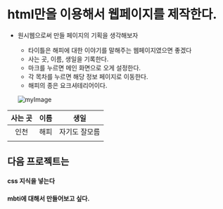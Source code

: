 # html만을 이용해서 웹페이지를 제작한다.

* 원시웹으로써 만들 페이지의 기획을 생각해보자
  * 타이틀은 해피에 대한 이야기를 말해주는 웹페이지였으면 좋겠다
  * 사는 곳, 이름, 생일을 기록한다.
  * 마크를 누르면 메인 화면으로 오게 설정한다.
  * 각 목차를 누르면 해당 정보 페이지로 이동한다.
  * 해피의 종은 요크셔테리어이다.
  
  ![myImage](https://w.namu.la/s/5cf1d2194f8c3a90197f4cd2cb6dc73ce9e4ff3a066c2805d02b7dbb679009ab00548ccf1bed8b79293c136d1222a1780320d5ae367d256dae8ff939513bf4adfe99fbf032a72667ca26ede625dc9f1e49670a1c694970722ad8d0e9566abefa)

|사는 곳| 이름 | 생일 |
|:---:|:---:|:---:|
|인천|해피|자기도 잘모름|
| | | |

## 다음 프로젝트는

#### css 지식을 넣는다
#### mbti에 대해서 만들어보고 싶다.
